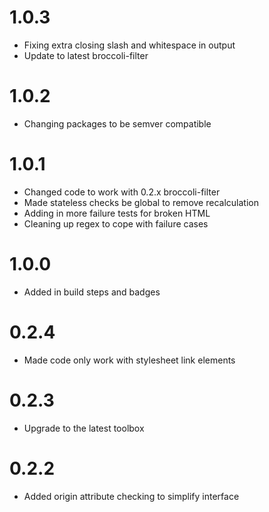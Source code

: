 # 1.0.3
- Fixing extra closing slash and whitespace in output
- Update to latest broccoli-filter

# 1.0.2
- Changing packages to be semver compatible

# 1.0.1
- Changed code to work with 0.2.x broccoli-filter
- Made stateless checks be global to remove recalculation
- Adding in more failure tests for broken HTML
- Cleaning up regex to cope with failure cases

# 1.0.0
- Added in build steps and badges

# 0.2.4
- Made code only work with stylesheet link elements

# 0.2.3
- Upgrade to the latest toolbox

# 0.2.2
- Added origin attribute checking to simplify interface
